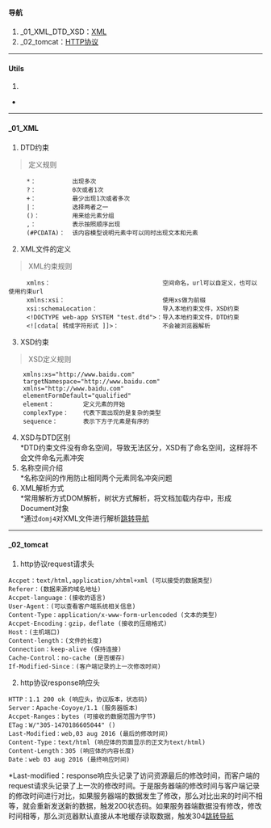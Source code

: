 #### 导航  
1. _01_XML_DTD_XSD：[XML](#user-content-_01_xml)  
1. _02_tomcat：[HTTP协议](#user-content-_02_tomcat)  
----
#### Utils  
1.    
*  
----
#### _01_XML  
1. DTD约束  
>定义规则
```
     *：          出现多次  
     ?：          0次或者1次  
     +：          最少出现1次或者多次  
     |：          选择两者之一  
     ()：         用来给元素分组  
     ,：          表示按照顺序出现  
     (#PCDATA)：  该内容模型说明元素中可以同时出现文本和元素  
```   
2. XML文件的定义  
>XML约束规则
```
     xmlns：                               空间命名，url可以自定义，也可以使用约束url  
     xmlns:xsi：                           使用xs做为前缀  
     xsi:schemaLocation：                  导入本地约束文件，XSD约束  
     <!DOCTYPE web-app SYSTEM "test.dtd">：导入本地约束文件，DTD约束  
     <![cdata[ 转成字符形式 ]]>：            不会被浏览器解析  
```  
3. XSD约束  
>XSD定义规则
```  
    xmlns:xs="http://www.baidu.com"  
    targetNamespace="http://www.baidu.com"  
    xmlns="http://www.baidu.com"  
    elementFormDefault="qualified"  
    element：        定义元素的开始  
    complexType：    代表下面出现的是复杂的类型  
    sequence：       表示下方子元素是有序的  
```  
4. XSD与DTD区别  
*DTD约束文件没有命名空间，导致无法区分，XSD有了命名空间，这样将不会文件命名元素冲突  
5. 名称空间介绍  
*名称空间的作用防止相同两个元素同名冲突问题  
9. XML解析方式  
*常用解析方式DOM解析，树状方式解析，将文档加载内存中，形成Document对象  
*通过`domj4`对XML文件进行解析[跳转导航](#user-content-导航)  
----  
#### _02_tomcat  
1. http协议request请求头  
```  
Accpet：text/html,application/xhtml+xml (可以接受的数据类型)  
Referer：(数据来源的域名地址)  
Accpet-language：(接收的语言)  
User-Agent：(可以查看客户端系统相关信息)  
Content-Type：application/x-www-form-urlencoded (文本的类型)  
Accpet-Encoding：gzip，deflate (接收的压缩格式)  
Host：(主机端口)  
Content-length：(文件的长度)  
Connection：keep-alive (保持连接)  
Cache-Control：no-cache (是否缓存)  
If-Modified-Since：(客户端记录的上一次修改时间)  
```  
2. http协议response响应头  
```  
HTTP：1.1 200 ok (响应头，协议版本，状态码)  
Server：Apache-Coyoye/1.1 (服务器版本)  
Accpet-Ranges：bytes (可接收的数据范围为字节)  
ETag：W/"305-1470186605044" ()  
Last-Modified：web,03 aug 2016 (最后的修改时间)  
Content-Type：text/html (响应体的页面显示的正文为text/html)  
Content-Length：305 (响应体的内容长度)  
Date：web 03 aug 2016 (最终响应时间)  
```  
*Last-modified：response响应头记录了访问资源最后的修改时间，而客户端的request请求头记录了上一次的修改时间。于是服务器端的修改时间与客户端记录的修改时间进行对比，如果服务器端的数据发生了修改，那么对比出来的时间不相等，就会重新发送新的数据，触发200状态码。如果服务器端数据没有修改，修改时间相等，那么浏览器默认直接从本地缓存读取数据，触发304[跳转导航](#user-content-导航)  